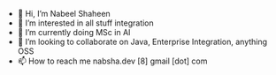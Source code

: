 - 👋 Hi, I’m Nabeel Shaheen
- 👀 I’m interested in all stuff integration
- 🌱 I’m currently doing MSc in AI
- 💞️ I’m looking to collaborate on Java, Enterprise Integration, anything OSS 
- 📫 How to reach me nabsha.dev [8] gmail [dot] com

<!---
nabsha/nabsha is a ✨ special ✨ repository because its `README.md` (this file) appears on your GitHub profile.
You can click the Preview link to take a look at your changes.
--->
